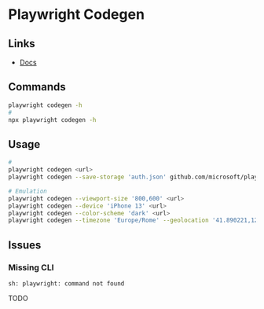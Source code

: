 # Playwright Codegen

## Links

- [Docs](https://playwright.dev/docs/codegen)

## Commands

```sh
playwright codegen -h
#
npx playwright codegen -h
```

## Usage

```sh
#
playwright codegen <url>
playwright codegen --save-storage 'auth.json' github.com/microsoft/playwright

# Emulation
playwright codegen --viewport-size '800,600' <url>
playwright codegen --device 'iPhone 13' <url>
playwright codegen --color-scheme 'dark' <url>
playwright codegen --timezone 'Europe/Rome' --geolocation '41.890221,12.492348' --lang 'it-IT' <url>
```

## Issues

### Missing CLI

```log
sh: playwright: command not found
```

TODO

<!--
Try check if you are using Volta
Try change to another terminal
-->
